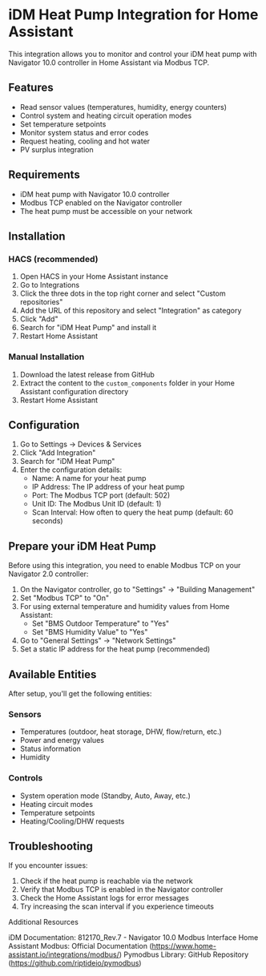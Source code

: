 # iDM Heat Pump Integration for Home Assistant

This integration allows you to monitor and control your iDM heat pump with Navigator 10.0 controller in Home Assistant via Modbus TCP.

## Features

- Read sensor values (temperatures, humidity, energy counters)
- Control system and heating circuit operation modes
- Set temperature setpoints
- Monitor system status and error codes
- Request heating, cooling and hot water
- PV surplus integration

## Requirements

- iDM heat pump with Navigator 10.0 controller
- Modbus TCP enabled on the Navigator controller
- The heat pump must be accessible on your network

## Installation

### HACS (recommended)

1. Open HACS in your Home Assistant instance
2. Go to Integrations
3. Click the three dots in the top right corner and select "Custom repositories"
4. Add the URL of this repository and select "Integration" as category
5. Click "Add"
6. Search for "iDM Heat Pump" and install it
7. Restart Home Assistant

### Manual Installation

1. Download the latest release from GitHub
2. Extract the content to the `custom_components` folder in your Home Assistant configuration directory
3. Restart Home Assistant

## Configuration

1. Go to Settings → Devices & Services
2. Click "Add Integration"
3. Search for "iDM Heat Pump"
4. Enter the configuration details:
   - Name: A name for your heat pump
   - IP Address: The IP address of your heat pump
   - Port: The Modbus TCP port (default: 502)
   - Unit ID: The Modbus Unit ID (default: 1)
   - Scan Interval: How often to query the heat pump (default: 60 seconds)

## Prepare your iDM Heat Pump

Before using this integration, you need to enable Modbus TCP on your Navigator 2.0 controller:

1. On the Navigator controller, go to "Settings" → "Building Management"
2. Set "Modbus TCP" to "On"
3. For using external temperature and humidity values from Home Assistant:
   - Set "BMS Outdoor Temperature" to "Yes"
   - Set "BMS Humidity Value" to "Yes"
4. Go to "General Settings" → "Network Settings"
5. Set a static IP address for the heat pump (recommended)

## Available Entities

After setup, you'll get the following entities:

### Sensors
- Temperatures (outdoor, heat storage, DHW, flow/return, etc.)
- Power and energy values
- Status information
- Humidity

### Controls
- System operation mode (Standby, Auto, Away, etc.)
- Heating circuit modes
- Temperature setpoints
- Heating/Cooling/DHW requests

## Troubleshooting

If you encounter issues:

1. Check if the heat pump is reachable via the network
2. Verify that Modbus TCP is enabled in the Navigator controller
3. Check the Home Assistant logs for error messages
4. Try increasing the scan interval if you experience timeouts


Additional Resources

iDM Documentation: 812170_Rev.7 - Navigator 10.0 Modbus Interface
Home Assistant Modbus: Official Documentation (https://www.home-assistant.io/integrations/modbus/)
Pymodbus Library: GitHub Repository (https://github.com/riptideio/pymodbus)



